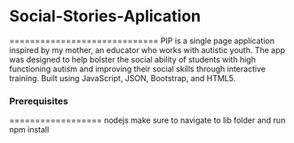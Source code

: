 # Social-Stories-Aplication
=============================
PIP is a single page application inspired by my mother, 
an educator who works with autistic youth. The app was designed to help bolster 
the social ability of students with high functioning autism and improving their social skills through 
interactive training. Built using JavaScript, JSON, Bootstrap, and HTML5.

### Prerequisites
==================
nodejs
make sure to navigate to lib folder and run npm install
